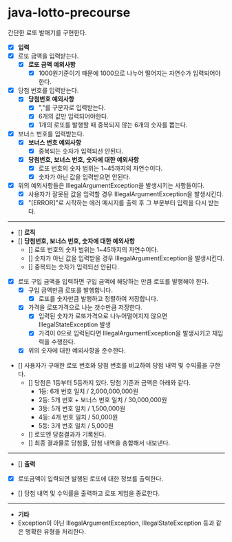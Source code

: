 # java-lotto-precourse

간단한 로또 발매기를 구현한다.

- [X] **입력**
- [X] 로또 금액을 입력받는다.
    - [X] **로또 금액 예외사항**
        - [X] 1000원기준이기 때문에 1000으로 나누어 떨어지는 자연수가 입력되어야한다.
- [X] 당첨 번호를 입력받는다.
    - [X] **당첨번호 예외사항**
        - [X] ","를 구분자로 입력받는다.
        - [X] 6개의 값만 입력되어야한다.
        - [X] 1개의 로또를 발행할 때 중복되지 않는 6개의 숫자를 뽑는다.
- [X] 보너스 번호를 입력받는다.
    - [X] **보너스 번호 예외사항**
        - [X] 중복되는 숫자가 입력되선 안된다.
    - [X] **당첨번호, 보너스 번호, 숫자에 대한 예외사항**
        - [X] 로또 번호의 숫자 범위는 1~45까지의 자연수이다.
        - [X] 숫자가 아닌 값을 입력받으면 안된다.
- [X] 위의 예외사항들은 IllegalArgumentException을 발생시키는 사항들이다.
    - [X] 사용자가 잘못된 값을 입력할 경우 IllegalArgumentException을 발생시킨다.
    - [X] "[ERROR]"로 시작하는 에러 메시지를 출력 후 그 부분부터 입력을 다시 받는다.

---

- [] **로직**
- [] **당첨번호, 보너스 번호, 숫자에 대한 예외사항**
    - [] 로또 번호의 숫자 범위는 1~45까지의 자연수이다.
    - [] 숫자가 아닌 값을 입력받을 경우 IllegalArgumentException을 발생시킨다.
    - [] 중복되는 숫자가 입력되선 안된다.
- [X] 로또 구입 금액을 입력하면 구입 금액에 해당하는 만큼 로또를 발행해야 한다.
    - [X] 구입 금액만큼 로또를 발행합니다.
        - [X] 로또를 숫자만큼 발행하고 정렬하여 저장합니다.
    - [X] 가격을 로또가격으로 나눈 갯수만큼 저장한다.
        - [X] 입력된 숫자가 로또가격으로 나누어떨어지지 않으면 IllegalStateException 발생
        - [X] 가격이 0으로 입력된다면 IllegalArgumentException을 발생시키고 재입력을 수행한다.
    - [X] 위의 숫자에 대한 예외사항을 준수한다.
- [] 사용자가 구매한 로또 번호와 당첨 번호를 비교하여 당첨 내역 및 수익률을 구한다.
    - [] 당첨은 1등부터 5등까지 있다. 당첨 기준과 금액은 아래와 같다.
        - 1등: 6개 번호 일치 / 2,000,000,000원
        - 2등: 5개 번호 + 보너스 번호 일치 / 30,000,000원
        - 3등: 5개 번호 일치 / 1,500,000원
        - 4등: 4개 번호 일치 / 50,000원
        - 5등: 3개 번호 일치 / 5,000원
    - [] 로또엔 당첨결과가 기록된다.
    - [] 최종 결과물로 당첨률, 당첨 내역을 총합해서 내보낸다.

---

- [] **출력**
- [X] 로또금액이 입력되면 발행된 로또에 대한 정보를 출력한다.
- [] 당첨 내역 및 수익률을 출력하고 로또 게임을 종료한다.

---

- **기타**
- Exception이 아닌 IllegalArgumentException, IllegalStateException 등과 같은 명확한 유형을 처리한다.